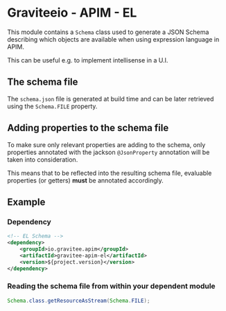 # Graviteeio - APIM - EL

This module contains a `Schema` class used to generate a JSON Schema describing which objects 
are available when using expression language in APIM.

This can be useful e.g. to implement intellisense in a U.I.

## The schema file

The `schema.json` file is generated at build time and can be later retrieved using the 
`Schema.FILE` property.

## Adding properties to the schema file

To make sure only relevant properties are adding to the schema, only properties annotated with the jackson `@JsonProperty` 
annotation will be taken into consideration.

This means that to be reflected into the resulting schema file, evaluable properties (or getters) **must** be annotated accordingly.


## Example

### Dependency

```xml
<!-- EL Schema -->
<dependency>
    <groupId>io.gravitee.apim</groupId>
    <artifactId>gravitee-apim-el</artifactId>
    <version>${project.version}</version>
</dependency>
```

### Reading the schema file from within your dependent module

```java
Schema.class.getResourceAsStream(Schema.FILE);
```